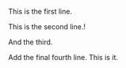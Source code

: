 This is the first line.

This is the second line.!

And the third.

Add the final fourth line. This is it.

